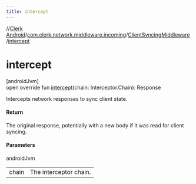 ```yaml
---
title: intercept
---
```

//[Clerk Android](../../../index.html)/[com.clerk.network.middleware.incoming](../index.html)/[ClientSyncingMiddleware](index.html)/[intercept](intercept.html)



# intercept



[androidJvm]\
open override fun [intercept](intercept.html)(chain: Interceptor.Chain): Response



Intercepts network responses to sync client state.



#### Return



The original response, potentially with a new body if it was read for client syncing.



#### Parameters


androidJvm

| | |
|---|---|
| chain | The interceptor chain. |




